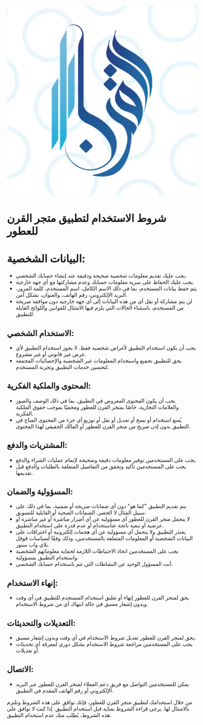 ![Image](../assets/images/logo.png)
# شروط الاستخدام لتطبيق متجر القرن للعطور

# البيانات الشخصية:
   - يجب عليك تقديم معلومات شخصية صحيحة ودقيقة عند إنشاء حسابك الشخصي.
   - يجب عليك الحفاظ على سرية معلومات حسابك وعدم مشاركتها مع أي جهة خارجية.
   - يتم حفظ بيانات المستخدم، بما في ذلك الاسم الكامل، اسم المستخدم، كلمة المرور، البريد الإلكتروني، رقم الهاتف، والعنوان، بشكل آمن.
   - لن يتم مشاركة أو نقل أي من هذه البيانات إلى أي جهة خارجية دون موافقة صريحة من المستخدم، باستثناء الحالات التي يلزم فيها الامتثال للقوانين واللوائح القابلة للتطبيق.


## الاستخدام الشخصي:
   - يجب أن يكون استخدام التطبيق لأغراض شخصية فقط. لا يجوز استخدام التطبيق لأي غرض غير قانوني أو غير مشروع.
   - يحق للتطبيق تجميع واستخدام المعلومات غير الشخصية والإحصائيات المجمعة لتحسين خدمات التطبيق وتجربة المستخدم.

## المحتوى والملكية الفكرية:
   - يجب أن يكون المحتوى المعروض في التطبيق، بما في ذلك الوصف والصور والعلامات التجارية، خاصًا بمتجر القرن للعطور ومحميًا بموجب حقوق الملكية الفكرية.
   - يُمنع استخدام أو نسخ أو تعديل أو نقل أو توزيع أي جزء من المحتوى المتاح في التطبيق بدون إذن صريح من متجر القرن للعطور أو المالك الحقيقي لهذا المحتوى.

## المشتريات والدفع:
   - يجب على المستخدمين توفير معلومات دقيقة وصحيحة لإتمام عمليات الشراء والدفع.
   - يجب على المستخدمين تأكيد وتحقق من التفاصيل المتعلقة بالطلبات والدفع قبل تقديمها.

## المسؤولية والضمان:
   - يتم تقديم التطبيق "كما هو" دون أي ضمانات صريحة أو ضمنية، بما في ذلك على سبيل المثال لا الحصر، الضمانات الصحية أو القابلية للتسويق.
   - لا يتحمل متجر القرن للعطور أي مسؤولية عن أي أضرار مباشرة أو غير مباشرة أو عرضية أو تبعية ناتجة عناستخدام أو عدم قدرة على استخدام التطبيق.
   - يعتذر التطبيق ولا يتحمل أي مسؤولية عن أي هجمات إلكترونية أو اختراقات على البيانات الشخصية أو المعلومات المتعلقة بالمستخدمين، وذلك وفقًا لسياسات قوقل بلاي واب ستور.
   - يجب على المستخدمين اتخاذ الاحتياطات اللازمة لحماية معلوماتهم الشخصية واستخدام التطبيق بمسؤولية.
   - أنت المسؤول الوحيد عن النشاطات التي تتم باستخدام حسابك الشخصي.

## إنهاء الاستخدام:
   - يحق لمتجر القرن للعطور إنهاء أو تعليق استخدام المستخدم للتطبيق في أي وقت وبدون إشعار مسبق في حالة انتهاك أي من شروط الاستخدام.

## التعديلات والتحديثات:
   - يحق لمتجر القرن للعطور تعديل شروط الاستخدام في أي وقت وبدون إشعار مسبق.
   - يجب على المستخدمين مراجعة شروط الاستخدام بشكل دوري لمعرفة أي تحديثات أو تعديلات.

## الاتصال:
   - يمكن للمستخدمين التواصل مع فريق دعم العملاء لمتجر القرن للعطور عبر البريد الإلكتروني أو رقم الهاتف المقدم في التطبيق.

من خلال استخدامك لتطبيق متجر القرن للعطور، فإنك توافق على هذه الشروط وتلتزم بالامتثال لها. يرجى قراءة الشروط بعناية قبل استخدام التطبيق. إذا كنت لا توافق على هذه الشروط، يُطلب منك عدم استخدام التطبيق.
